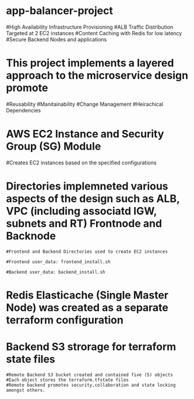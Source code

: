 # app-balancer-project
   #High Availability Infrastructure Provisioning
   #ALB Traffic Distribution Targeted at 2 EC2 instances
   #Content Caching with Redis for low latency
   #Secure Backend Nodes and applications 

# This project implements a layered approach to the microservice design promote
    
   #Reusability
   #Manitainability
   #Change Management
   #Heirachical Dependencies

# AWS EC2 Instance and Security Group (SG) Module
  #Creates EC2 instances based on the specified configurations

# Directories implemneted various aspects of the design such as ALB, VPC (including associatd IGW, subnets and RT) Frontnode and Backnode 

    #Frontend and Backend Directories used to create EC2 instances
    
    #Frontend user_data: frontend_install.sh
    
    #Backend user_data: backend_install.sh

# Redis Elasticache (Single Master Node) was created as a separate terraform configuration

# Backend S3 strorage for terraform state files

    #Remote Backend S3 bucket created and contained five (5) objects
    #Each object stores the terraform.tfstate files 
    #Remote backend promotes security,collaboration and state locking amongst others. 



  


